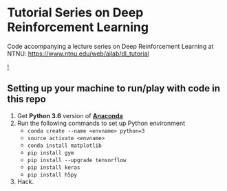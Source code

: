 # Tutorial Series on Deep Reinforcement Learning
Code accompanying a lecture series on Deep Reinforcement Learning at NTNU: https://www.ntnu.edu/web/ailab/dl_tutorial

[!](https://github.com/traai/drl-tutorial/blob/master/images/drl-tutorial.png?raw=true)

## Setting up your machine to run/play with code in this repo

1. Get __Python 3.6__ version of [__Anaconda__](https://www.anaconda.com/download/)
2. Run the following commands to set up Python environment
	* `conda create --name <envname> python=3`
	* `source activate <envname>`
	* `conda install matplotlib`
	* `pip install gym`
	* `pip install --upgrade tensorflow`
	* `pip install keras`
	* `pip install h5py`
3. Hack.